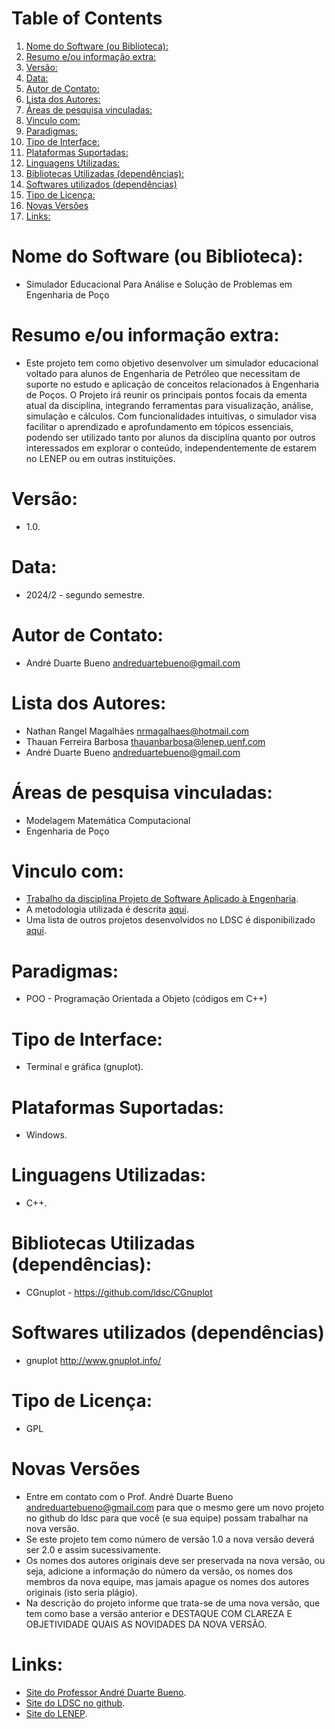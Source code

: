 
# Table of Contents

1.  [Nome do Software (ou Biblioteca):](#org2313b9b)
2.  [Resumo e/ou informação extra:](#orgb289cc3)
3.  [Versão:](#org27654ad)
4.  [Data:](#org14685fc)
5.  [Autor de Contato:](#orgffa4bcf)
6.  [Lista dos Autores:](#org18f81d5)
7.  [Áreas de pesquisa vinculadas:](#orgdb15429)
8.  [Vinculo com:](#orgeae2cfa)
9.  [Paradigmas:](#org239277c)
10. [Tipo de Interface:](#org179a1a3)
11. [Plataformas Suportadas:](#orgb4d834c)
12. [Linguagens Utilizadas:](#org9045193)
13. [Bibliotecas Utilizadas (dependências):](#org0ce474e)
14. [Softwares utilizados (dependências)](#orgeed7a30)
15. [Tipo de Licença:](#orgee014d5)
16. [Novas Versões](#org73a17fb)
17. [Links:](#orge932de1)



<a id="org2313b9b"></a>

# Nome do Software (ou Biblioteca):

-   Simulador Educacional Para Análise e Solução de Problemas em Engenharia de Poço


<a id="orgb289cc3"></a>

# Resumo e/ou informação extra:

-   Este projeto tem como objetivo desenvolver um simulador educacional voltado para alunos de Engenharia de Petróleo que necessitam de suporte no estudo e aplicação de conceitos relacionados à Engenharia de Poços. O Projeto irá reunir os principais pontos focais da ementa atual da disciplina, integrando ferramentas para visualização, análise, simulação e cálculos. Com funcionalidades intuitivas, o simulador visa facilitar o aprendizado e aprofundamento em tópicos essenciais, podendo ser utilizado tanto por alunos da disciplina quanto por outros interessados em explorar o conteúdo, independentemente de estarem no LENEP ou em outras instituições.



<a id="org27654ad"></a>

# Versão:

-   1.0.


<a id="org14685fc"></a>

# Data:

-   2024/2 - segundo semestre.


<a id="orgffa4bcf"></a>

# Autor de Contato:

-   André Duarte Bueno <andreduartebueno@gmail.com>


<a id="org18f81d5"></a>

# Lista dos Autores:

-   Nathan Rangel Magalhães <nrmagalhaes@hotmail.com>
-   Thauan Ferreira Barbosa <thauanbarbosa@lenep.uenf.com>
-   André Duarte Bueno <andreduartebueno@gmail.com>


<a id="orgdb15429"></a>

# Áreas de pesquisa vinculadas:

-   Modelagem Matemática Computacional
-   Engenharia de Poço


<a id="orgeae2cfa"></a>

# Vinculo com:

-   [Trabalho da disciplina Projeto de Software Aplicado à Engenharia](https://sites.google.com/view/professorandreduartebueno/ensino/projeto-de-software-aplicado).
-   A metodologia utilizada é descrita [aqui](https://github.com/ldsc/LDSC-ProjetoEngenharia-0-Metodologia-Instrucoes-Etapas).
-   Uma lista de outros projetos desenvolvidos no LDSC é disponibilizado [aqui](https://github.com/ldsc/LDSC-ProjetoEngenharia-0-Metodologia-Instrucoes-Etapas).


<a id="org239277c"></a>

# Paradigmas:

-   POO - Programação Orientada a Objeto (códigos em C++)


<a id="org179a1a3"></a>

# Tipo de Interface:

-   Terminal e gráfica (gnuplot).


<a id="orgb4d834c"></a>

# Plataformas Suportadas:

-   Windows.


<a id="org9045193"></a>

# Linguagens Utilizadas:

-   C++.


<a id="org0ce474e"></a>

# Bibliotecas Utilizadas (dependências):

-   CGnuplot - <https://github.com/ldsc/CGnuplot>


<a id="orgeed7a30"></a>

# Softwares utilizados (dependências)

-   gnuplot <http://www.gnuplot.info/>


<a id="orgee014d5"></a>

# Tipo de Licença:

-   GPL


<a id="org73a17fb"></a>

# Novas Versões

-   Entre em contato com o Prof. André Duarte Bueno
    andreduartebueno@gmail.com
    para que o mesmo gere um novo projeto no github do ldsc para que você (e sua equipe) possam trabalhar na nova versão.
-   Se este projeto tem como número de versão 1.0 a nova versão deverá ser 2.0 e assim sucessivamente.
-   Os nomes dos autores originais deve ser preservada na nova versão, ou seja, adicione a informação do número da versão, os nomes dos membros da nova equipe, mas jamais apague os nomes dos autores originais (isto seria plágio).
-   Na descrição do projeto informe que trata-se de uma nova versão, que tem como base a versão anterior e DESTAQUE COM CLAREZA E OBJETIVIDADE QUAIS AS NOVIDADES DA NOVA VERSÃO.


<a id="orge932de1"></a>

# Links:

-   [Site do Professor André Duarte Bueno](https://sites.google.com/view/professorandreduartebueno/).
-   [Site do LDSC no github](https://github.com/ldsc).
-   [Site do LENEP](https://uenf.br/cct/lenep).

